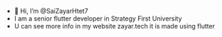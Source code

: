- 👋 Hi, I’m @SaiZayarHtet7
- I am a senior flutter developer in Strategy First University
- U can see more info in my website <a link-href="www.zayar.tech" target="_blank">zayar.tech</a>
  it is made using flutter 
